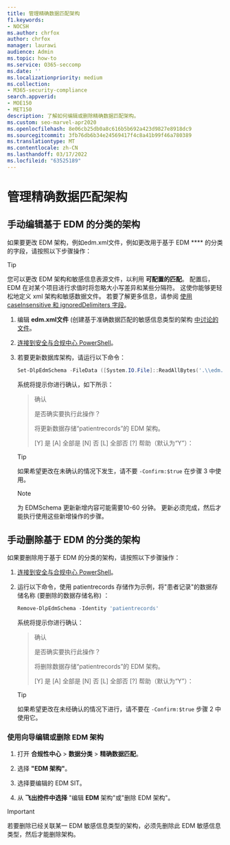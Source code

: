 ```yaml
---
title: 管理精确数据匹配架构
f1.keywords:
- NOCSH
ms.author: chrfox
author: chrfox
manager: laurawi
audience: Admin
ms.topic: how-to
ms.service: O365-seccomp
ms.date: ''
ms.localizationpriority: medium
ms.collection:
- M365-security-compliance
search.appverid:
- MOE150
- MET150
description: 了解如何编辑或删除精确数据匹配架构。
ms.custom: seo-marvel-apr2020
ms.openlocfilehash: 8e06cb25db0a8c616b5b692a423d9827e8918dc9
ms.sourcegitcommit: 3fb76db6b34e24569417f4c8a41b99f46a780389
ms.translationtype: MT
ms.contentlocale: zh-CN
ms.lasthandoff: 03/17/2022
ms.locfileid: "63525189"
---
```

# <a name="manage-your-exact-data-match-schema"></a>管理精确数据匹配架构

## <a name="editing-the-schema-for-edm-based-classification-manually"></a>手动编辑基于 EDM 的分类的架构

如果要更改 EDM 架构，例如edm.xml文件，例如更改用于基于 EDM **** 的分类的字段，请按照以下步骤操作：

> [!TIP]
> 您可以更改 EDM 架构和敏感信息表源文件，以利用 **可配置的匹配**。 配置后，EDM 在对某个项目进行求值时将忽略大小写差异和某些分隔符。 这使你能够更轻松地定义 xml 架构和敏感数据文件。 若要了解更多信息，请参阅 [使用 caseInsensitive 和 ignoredDelimiters 字段](sit-get-started-exact-data-match-create-schema.md#using-the-caseinsensitive-and-ignoreddelimiters-fields)。

1. 编辑 **edm.xml文件** (创建基于准确数据匹配的敏感信息类型的架构 [中讨论的文件](sit-get-started-exact-data-match-create-schema.md#create-the-schema-for-exact-data-match-based-sensitive-information-types)。

2. [连接到安全与合规中心 PowerShell](/powershell/exchange/connect-to-scc-powershell)。

3. 若要更新数据库架构，请运行以下命令：

      ```powershell
      Set-DlpEdmSchema -FileData ([System.IO.File]::ReadAllBytes('.\\edm.xml')) -Confirm:$true
      ```

      系统将提示你进行确认，如下所示：

      > 确认
      >
      > 是否确实要执行此操作？
      >
      > 将更新数据存储“patientrecords”的 EDM 架构。
      >
      > \[Y\] 是 \[A\] 全部是 \[N\] 否 \[L\] 全部否 \[?\] 帮助（默认为“Y”）：

      > [!TIP]
      > 如果希望更改在未确认的情况下发生，请不要 `-Confirm:$true` 在步骤 3 中使用。

      > [!NOTE]
      > 为 EDMSchema 更新新增内容可能需要10-60 分钟。 更新必须完成，然后才能执行使用这些新增操作的步骤。

## <a name="removing-the-schema-for-edm-based-classification-manually"></a>手动删除基于 EDM 的分类的架构

如果要删除用于基于 EDM 的分类的架构，请按照以下步骤操作：

1. [连接到安全与合规中心 PowerShell](/powershell/exchange/connect-to-scc-powershell)。

2. 运行以下命令，使用 patientrecords 存储作为示例，将"患者记录"的数据存储名称 (要删除的数据存储名称) ：

      ```powershell
      Remove-DlpEdmSchema -Identity 'patientrecords'
      ```

      系统将提示你进行确认：

      > 确认
      >
      > 是否确实要执行此操作？
      >
      > 将删除数据存储“patientrecords”的 EDM 架构。
      >
      > \[Y\] 是 \[A\] 全部是 \[N\] 否 \[L\] 全部否 \[?\] 帮助（默认为“Y”）：

      > [!TIP]
      > 如果希望更改在未经确认的情况下进行，请不要在 `-Confirm:$true` 步骤 2 中使用它。

### <a name="edit-or-delete-the-edm-schema-with-the-wizard"></a>使用向导编辑或删除 EDM 架构

1. 打开 **合规性中心** \> **数据分类** \> **精确数据匹配**。

2. 选择 **"EDM 架构"**。

3. 选择要编辑的 EDM SIT。

4. 从 **飞出控件中选择** "编辑 **EDM** 架构"或"删除 EDM 架构"。

> [!IMPORTANT]
> 若要删除已经关联某一 EDM 敏感信息类型的架构，必须先删除此 EDM 敏感信息类型，然后才能删除架构。
